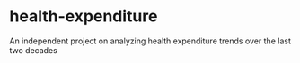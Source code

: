 # health-expenditure
An independent project on analyzing health expenditure trends over the last two decades 
